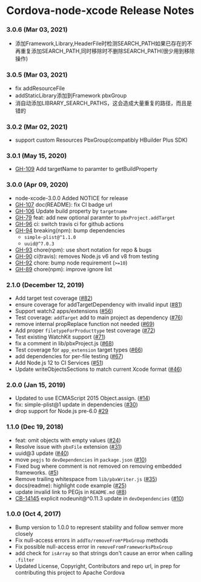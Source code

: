 <!--
#
# Licensed to the Apache Software Foundation (ASF) under one
# or more contributor license agreements.  See the NOTICE file
# distributed with this work for additional information
# regarding copyright ownership.  The ASF licenses this file
# to you under the Apache License, Version 2.0 (the
# "License"); you may not use this file except in compliance
# with the License.  You may obtain a copy of the License at
#
# http://www.apache.org/licenses/LICENSE-2.0
#
# Unless required by applicable law or agreed to in writing,
# software distributed under the License is distributed on an
# "AS IS" BASIS, WITHOUT WARRANTIES OR CONDITIONS OF ANY
#  KIND, either express or implied.  See the License for the
# specific language governing permissions and limitations
# under the License.
#
-->
# Cordova-node-xcode Release Notes
### 3.0.6 (Mar 03, 2021)
* 添加Framework,Library,HeaderFile时检测SEARCH_PATH如果已存在的不再重复添加SEARCH_PATH,同时移除时不删除SEARCH_PATH(很少用到移除操作)
### 3.0.5 (Mar 03, 2021)
* fix addResourceFile
* addStaticLibrary添加到Framework pbxGroup
* 消自动添加LIBRARY_SEARCH_PATHS，这会造成大量重复的路径，而且是错的
### 3.0.2 (Mar 02, 2021)
* support custom Resources PbxGroup(compatibly HBuilder Plus SDK)
### 3.0.1 (May 15, 2020)

* [GH-109](https://github.com/apache/cordova-node-xcode/pull/109) Add targetName to paramter to getBuildProperty

### 3.0.0 (Apr 09, 2020)

* node-xcode-3.0.0 Added NOTICE for release
* [GH-107](https://github.com/apache/cordova-node-xcode/pull/107) doc(README): fix CI badge url
* [GH-106](https://github.com/apache/cordova-node-xcode/pull/106) Update build property by `targetname`
* [GH-79](https://github.com/apache/cordova-node-xcode/pull/79) feat: add new optional paramter to `pbxProject.addTarget`
* [GH-96](https://github.com/apache/cordova-node-xcode/pull/96) ci: switch travis ci for github actions
* [GH-94](https://github.com/apache/cordova-node-xcode/pull/94) breaking(npm): bump dependencies
  * `simple-plist@^1.1.0`
  * `uuid@^7.0.3`
* [GH-93](https://github.com/apache/cordova-node-xcode/pull/93) chore(npm): use short notation for repo & bugs
* [GH-90](https://github.com/apache/cordova-node-xcode/pull/90) ci(travis): removes Node.js v6 and v8 from testing
* [GH-92](https://github.com/apache/cordova-node-xcode/pull/92) chore: bump node requirement (`>=10`)
* [GH-89](https://github.com/apache/cordova-node-xcode/pull/89) chore(npm): improve ignore list

### 2.1.0 (December 12, 2019)
* Add target test coverage ([#82](https://github.com/apache/cordova-node-xcode/pull/82))
* ensure coverage for addTargetDependency with invalid input ([#81](https://github.com/apache/cordova-node-xcode/pull/81))
* Support watch2 apps/extensions ([#56](https://github.com/apache/cordova-node-xcode/pull/56))
* Test coverage: `addTarget` add to main project as dependency ([#76](https://github.com/apache/cordova-node-xcode/pull/76))
* remove internal propReplace function not needed ([#69](https://github.com/apache/cordova-node-xcode/pull/69))
* Add proper `filetypeForProducttype` test coverage ([#72](https://github.com/apache/cordova-node-xcode/pull/72))
* Test existing WatchKit support ([#71](https://github.com/apache/cordova-node-xcode/pull/71))
* fix a comment in lib/pbxProject.js ([#68](https://github.com/apache/cordova-node-xcode/pull/68))
* Test coverage for `app_extension` target types ([#66](https://github.com/apache/cordova-node-xcode/pull/66))
* add dependencies for per-file testing ([#67](https://github.com/apache/cordova-node-xcode/pull/67))
* Add Node.js 12 to CI Services ([#51](https://github.com/apache/cordova-node-xcode/pull/51))
* Update writeObjectsSections to match current Xcode format ([#46](https://github.com/apache/cordova-node-xcode/pull/46))

### 2.0.0 (Jan 15, 2019)
* Updated to use ECMAScript 2015 Object.assign. ([#14](https://github.com/apache/cordova-node-xcode/pull/14))
* fix: simple-plist@1 update in dependencies ([#30](https://github.com/apache/cordova-node-xcode/pull/30))
* drop support for Node.js pre-6.0 [#29](https://github.com/apache/cordova-node-xcode/pull/29)

### 1.1.0 (Dec 19, 2018)
* feat: omit objects with empty values ([#24](https://github.com/apache/cordova-node-xcode/pull/24))
* Resolve issue with `pbxFile` extension ([#31](https://github.com/apache/cordova-node-xcode/pull/31))
* uuid@3 update ([#40](https://github.com/apache/cordova-node-xcode/pull/40))
* move `pegjs` to `devDependencies` in `package.json` ([#10](https://github.com/apache/cordova-node-xcode/pull/10))
* Fixed bug where comment is not removed on removing embedded frameworks. ([#5](https://github.com/apache/cordova-node-xcode/pull/5))
* Remove trailing whitespace from `lib/pbxWriter.js` ([#35](https://github.com/apache/cordova-node-xcode/pull/35))
* docs(readme): highlight code example ([#25](https://github.com/apache/cordova-node-xcode/pull/25))
* update invalid link to PEGjs in `README.md` ([#8](https://github.com/apache/cordova-node-xcode/pull/8))
* [CB-14145](https://issues.apache.org/jira/browse/CB-14145) explicit nodeunit@^0.11.3 update in `devDependencies` ([#10](https://github.com/apache/cordova-node-xcode/pull/10))

### 1.0.0 (Oct 4, 2017)
* Bump version to 1.0.0 to represent stability and follow semver more closely
* Fix null-access errors in `addTo/removeFrom*PbxGroup` methods
* Fix possible null-access error in `removeFromFrameworksPbxGroup`
* add check for `isArray` so that strings don't cause an error when calling `.filter`
* Updated License, Copyright, Contributors and repo url, in prep for contributing this project to Apache Cordova

